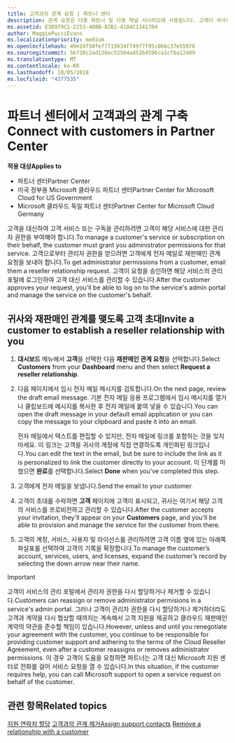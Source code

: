 ```yaml
---
title: 고객과의 관계 요청 | 파트너 센터
description: 관계 요청은 다중 파트너 및 다중 채널 시나리오에 사용됩니다. 고객이 귀사의 위임된 관리자 권한을 제거했기 때문에 귀사에서 프로비전 또는 지원을 제공하려면 위임된 관리자 권한을 복원해야 하는 경우에도 유용합니다.
ms.assetid: E3D979C1-2253-408B-82B1-4104C1341704
author: MaggiePucciEvans
ms.localizationpriority: medium
ms.openlocfilehash: 49e24f50fef7715634f749f7f95c066c37e55976
ms.sourcegitcommit: 5b720c2ad126ec52564ad5264596ca1cf6a12489
ms.translationtype: MT
ms.contentlocale: ko-KR
ms.lasthandoff: 10/05/2018
ms.locfileid: "4377535"
---
```

# <a name="connect-with-customers-in-partner-center"></a><span data-ttu-id="ed8a0-104">파트너 센터에서 고객과의 관계 구축</span><span class="sxs-lookup"><span data-stu-id="ed8a0-104">Connect with customers in Partner Center</span></span>

**<span data-ttu-id="ed8a0-105">적용 대상</span><span class="sxs-lookup"><span data-stu-id="ed8a0-105">Applies to</span></span>**

-  <span data-ttu-id="ed8a0-106">파트너 센터</span><span class="sxs-lookup"><span data-stu-id="ed8a0-106">Partner Center</span></span>
-  <span data-ttu-id="ed8a0-107">미국 정부용 Microsoft 클라우드 파트너 센터</span><span class="sxs-lookup"><span data-stu-id="ed8a0-107">Partner Center for Microsoft Cloud for US Government</span></span>
-  <span data-ttu-id="ed8a0-108">Microsoft 클라우드 독일 파트너 센터</span><span class="sxs-lookup"><span data-stu-id="ed8a0-108">Partner Center for Microsoft Cloud Germany</span></span>

<span data-ttu-id="ed8a0-109">고객을 대신하여 고객 서비스 또는 구독을 관리하려면 고객이 해당 서비스에 대한 관리자 권한을 부여해야 합니다.</span><span class="sxs-lookup"><span data-stu-id="ed8a0-109">To manage a customer's service or subscription on their behalf, the customer must grant you administrator permissions for that service.</span></span> <span data-ttu-id="ed8a0-110">고객으로부터 관리자 권한을 얻으려면 고객에게 전자 메일로 재판매인 관계 요청을 보내야 합니다.</span><span class="sxs-lookup"><span data-stu-id="ed8a0-110">To get administrator permissions from a customer, email them a reseller relationship request.</span></span> <span data-ttu-id="ed8a0-111">고객이 요청을 승인하면 해당 서비스의 관리 포털에 로그인하여 고객 대신 서비스를 관리할 수 있습니다.</span><span class="sxs-lookup"><span data-stu-id="ed8a0-111">After the customer approves your request, you'll be able to log on to the service's admin portal and manage the service on the customer's behalf.</span></span> 

## <a name="invite-a-customer-to-establish-a-reseller-relationship-with-you"></a><span data-ttu-id="ed8a0-112">귀사와 재판매인 관계를 맺도록 고객 초대</span><span class="sxs-lookup"><span data-stu-id="ed8a0-112">Invite a customer to establish a reseller relationship with you</span></span>

1.  <span data-ttu-id="ed8a0-113">**대시보드** 메뉴에서 **고객**을 선택한 다음 **재판매인 관계 요청**을 선택합니다.</span><span class="sxs-lookup"><span data-stu-id="ed8a0-113">Select **Customers** from your **Dashboard** menu and then select **Request a reseller relationship**.</span></span>

2.  <span data-ttu-id="ed8a0-114">다음 페이지에서 임시 전자 메일 메시지를 검토합니다.</span><span class="sxs-lookup"><span data-stu-id="ed8a0-114">On the next page, review the draft email message.</span></span> <span data-ttu-id="ed8a0-115">기본 전자 메일 응용 프로그램에서 임시 메시지를 열거나 클립보드에 메시지를 복사한 후 전자 메일에 붙여 넣을 수 있습니다.</span><span class="sxs-lookup"><span data-stu-id="ed8a0-115">You can open the draft message in your default email application or you can copy the message to your clipboard and paste it into an email.</span></span> 

    <span data-ttu-id="ed8a0-116">전자 메일에서 텍스트를 편집할 수 있지만, 전자 메일에 링크를 포함하는 것을 잊지 마세요. 이 링크는 고객을 귀사의 계정에 직접 연결하도록 개인화된 링크입니다.</span><span class="sxs-lookup"><span data-stu-id="ed8a0-116">You can edit the text in the email, but be sure to include the link as it is personalized to link the customer directly to your account.</span></span> <span data-ttu-id="ed8a0-117">이 단계를 마쳤으면 **완료**를 선택합니다.</span><span class="sxs-lookup"><span data-stu-id="ed8a0-117">Select **Done** when you’ve completed this step.</span></span>

3.  <span data-ttu-id="ed8a0-118">고객에게 전자 메일을 보냅니다.</span><span class="sxs-lookup"><span data-stu-id="ed8a0-118">Send the email to your customer.</span></span>

4.  <span data-ttu-id="ed8a0-119">고객이 초대를 수락하면 **고객** 페이지에 고객이 표시되고, 귀사는 여기서 해당 고객의 서비스를 프로비전하고 관리할 수 있습니다.</span><span class="sxs-lookup"><span data-stu-id="ed8a0-119">After the customer accepts your invitation, they'll appear on your **Customers** page, and you'll be able to provision and manage the service for the customer from there.</span></span>

 
5.  <span data-ttu-id="ed8a0-120">고객의 계정, 서비스, 사용자 및 라이선스를 관리하려면 고객 이름 옆에 있는 아래쪽 화살표를 선택하여 고객의 기록을 확장합니다.</span><span class="sxs-lookup"><span data-stu-id="ed8a0-120">To manage the customer’s account, services, users, and licenses, expand the customer’s record by selecting the down arrow near their name.</span></span>


> [!IMPORTANT]  
> <span data-ttu-id="ed8a0-121">고객이 서비스의 관리 포털에서 관리자 권한을 다시 할당하거나 제거할 수 있습니다.</span><span class="sxs-lookup"><span data-stu-id="ed8a0-121">Customers can reassign or remove administrator permisions in a service's admin portal.</span></span> <span data-ttu-id="ed8a0-122">그러나 고객이 관리자 권한을 다시 할당하거나 제거하더라도 고객과 계약을 다시 협상할 때까지는 계속해서 고객 지원을 제공하고 클라우드 재판매인 계약의 약관을 준수할 책임이 있습니다.</span><span class="sxs-lookup"><span data-stu-id="ed8a0-122">However, unless and until you renegotiate your agreement with the customer, you continue to be responsible for providing customer support and adhering to the terms of the Cloud Reseller Agreement, even after a customer reassigns or removes administrator permissions.</span></span> <span data-ttu-id="ed8a0-123">이 경우 고객이 도움을 요청하면 파트너는 고객 대신 Microsoft 지원 센터로 전화를 걸어 서비스 요청을 열 수 있습니다.</span><span class="sxs-lookup"><span data-stu-id="ed8a0-123">In this situation, if the customer requires help, you can call Microsoft support to open a service request on behalf of the customer.</span></span>

## <a name="related-topics"></a><span data-ttu-id="ed8a0-124">관련 항목</span><span class="sxs-lookup"><span data-stu-id="ed8a0-124">Related topics</span></span>

<span data-ttu-id="ed8a0-125">[지원 연락처 할당](assign-support-contacts.md)
[고객과의 관계 제거](remove-a-relationship.md)</span><span class="sxs-lookup"><span data-stu-id="ed8a0-125">[Assign support contacts](assign-support-contacts.md)
[Remove a relationship with a customer](remove-a-relationship.md)</span></span>